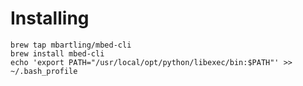 # Installing


```
brew tap mbartling/mbed-cli
brew install mbed-cli
echo 'export PATH="/usr/local/opt/python/libexec/bin:$PATH"' >> ~/.bash_profile
```

